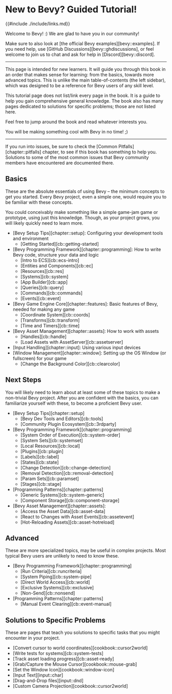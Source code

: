 # New to Bevy? Guided Tutorial!

{{#include ./include/links.md}}

Welcome to Bevy! :) We are glad to have you in our community!

Make sure to also look at [the official Bevy examples][bevy::examples]. If
you need help, use [GitHub Discussions][bevy::ghdiscussions], or feel welcome
to join us to chat and ask for help in [Discord][bevy::discord].

---

This page is intended for new learners. It will guide you through this book in
an order that makes sense for learning: from the basics, towards more advanced
topics. This is unlike the main table-of-contents (the left sidebar), which
was designed to be a reference for Bevy users of any skill level.

This tutorial page does not list/link every page in the book. It is a guide
to help you gain comprehensive general knowledge. The book also has many
pages dedicated to solutions for specific problems; those are not listed here.

Feel free to jump around the book and read whatever interests you.

You will be making something cool with Bevy in no time! ;)

---

If you run into issues, be sure to check the
[Common Pitfalls][chapter::pitfalls] chapter, to see if this book has something
to help you. Solutions to some of the most common issues that Bevy community
members have encountered are documented there.

## Basics

These are the absolute essentials of using Bevy – the minimum concepts to
get you started. Every Bevy project, even a simple one, would require you
to be familiar with these concepts.

You could conceivably make something like a simple game-jam game or prototype,
using just this knowledge. Though, as your project grows, you will likely
quickly need to learn more.

 - [Bevy Setup Tips][chapter::setup]:
   Configuring your development tools and environment
   - [Getting Started][cb::getting-started]
 - [Bevy Programming Framework][chapter::programming]:
   How to write Bevy code, structure your data and logic
   - [Intro to ECS][cb::ecs-intro]
   - [Entities and Components][cb::ec]
   - [Resources][cb::res]
   - [Systems][cb::system]
   - [App Builder][cb::app]
   - [Queries][cb::query]
   - [Commands][cb::commands]
   - [Events][cb::event]
 - [Bevy Game Engine Core][chapter::features]:
   Basic features of Bevy, needed for making any game
   - [Coordinate System][cb::coords]
   - [Transforms][cb::transform]
   - [Time and Timers][cb::time]
 - [Bevy Asset Management][chapter::assets]:
   How to work with assets
   - [Handles][cb::handle]
   - [Load Assets with AssetServer][cb::assetserver]
 - [Input Handling][chapter::input]:
   Using various input devices
 - [Window Management][chapter::window]:
   Setting up the OS Window (or fullscreen) for your game
   - [Change the Background Color][cb::clearcolor]

## Next Steps

You will likely need to learn about at least some of these topics to make
a non-trivial Bevy project. After you are confident with the basics, you
can familiarize yourself with these, to become a proficient Bevy user.

 - [Bevy Setup Tips][chapter::setup]
   - [Bevy Dev Tools and Editors][cb::tools]
   - [Community Plugin Ecosystem][cb::3rdparty]
 - [Bevy Programming Framework][chapter::programming]
   - [System Order of Execution][cb::system-order]
   - [System Sets][cb::systemset]
   - [Local Resources][cb::local]
   - [Plugins][cb::plugin]
   - [Labels][cb::label]
   - [States][cb::state]
   - [Change Detection][cb::change-detection]
   - [Removal Detection][cb::removal-detection]
   - [Param Sets][cb::paramset]
   - [Stages][cb::stage]
 - [Programming Patterns][chapter::patterns]
   - [Generic Systems][cb::system-generic]
   - [Component Storage][cb::component-storage]
 - [Bevy Asset Management][chapter::assets]:
   - [Access the Asset Data][cb::asset-data]
   - [React to Changes with Asset Events][cb::assetevent]
   - [Hot-Reloading Assets][cb::asset-hotreload]

## Advanced

These are more specialized topics, may be useful in complex projects. Most
typical Bevy users are unlikely to need to know these.

 - [Bevy Programming Framework][chapter::programming]
   - [Run Criteria][cb::runcriteria]
   - [System Piping][cb::system-pipe]
   - [Direct World Access][cb::world]
   - [Exclusive Systems][cb::exclusive]
   - [Non-Send][cb::nonsend]
 - [Programming Patterns][chapter::patterns]
   - [Manual Event Clearing][cb::event-manual]

## Solutions to Specific Problems

These are pages that teach you solutions to specific tasks that you might
encounter in your project.

 - [Convert cursor to world coordinates][cookbook::cursor2world]
 - [Write tests for systems][cb::system-tests]
 - [Track asset loading progress][cb::asset-ready]
 - [Grab/Capture the Mouse Cursor][cookbook::mouse-grab]
 - [Set the Window Icon][cookbook::window-icon]
 - [Input Text][input::char]
 - [Drag-and-Drop files][input::dnd]
 - [Custom Camera Projection][cookbook::cursor2world]
